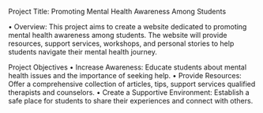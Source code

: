 Project Title: Promoting Mental Health Awareness Among Students

• Overview: 
This project aims to create a website dedicated to promoting mental health 
awareness among students. The website will provide resources, support services, 
workshops, and personal stories to help students navigate their mental health journey.

Project Objectives
• Increase Awareness: Educate students about mental health issues and the importance of 
seeking help.
• Provide Resources: Offer a comprehensive collection of articles, tips, support services
qualified therapists and counselors.
• Create a Supportive Environment: Establish a safe place for students to share their 
experiences and connect with others.

